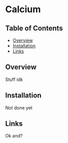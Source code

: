 # Calcium

## Table of Contents
- [Overview](#overview)
- [Installation](#installation)
- [Links](#links)

## Overview

Stuff idk

## Installation

Not done yet

## Links

Ok and?
